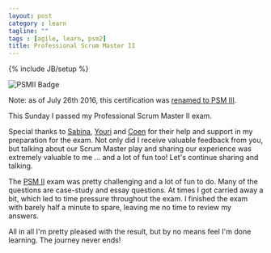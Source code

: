 ```yaml
---
layout: post
category : learn
tagline: ""
tags : [agile, learn, psm2]
title: Professional Scrum Master II
---
```

{% include JB/setup %}

<img src="{{ site_url }}/assets/img/blog/PSMII.png"
     class="pull-right"
     alt="PSMII Badge">

<div class="alert alert-info">
Note: as of July 26th 2016, this certification was <a href="https://blog.scrum.org/introducing-new-psm-assessment-family/">renamed to PSM III</a>.
</div>

This Sunday I passed my Professional Scrum Master II exam.

Special thanks to [Sabina], [Youri] and [Coen] 
for their help and support in my preparation for the exam.
Not only did I receive valuable feedback from you,
but talking about our Scrum Master play 
and sharing our experience was extremely valuable to me ... and a lot of fun too!
Let's continue sharing and talking.

The [PSM II] exam was pretty challenging and a lot of fun to do.
Many of the questions are case-study and essay questions.
At times I got carried away a bit, 
which led to time pressure throughout the exam. 
I finished the exam with barely half a minute to spare,
leaving me no time to review my answers.

All in all I'm pretty pleased with the result,
but by no means feel I'm done learning.
The journey never ends!

 [PSM II]: https://www.scrum.org/Assessments/Professional-Scrum-Master-Assessments/PSM-II-Assessment
 [certification list]: https://www.scrum.org/Assessments/Certification-Lists?AssessmentName=PSM%20II
 [Sabina]: https://www.linkedin.com/in/sciencetobusiness
 [Coen]: https://www.linkedin.com/in/coenhoutman
 [Youri]: https://www.linkedin.com/in/yasschouten
